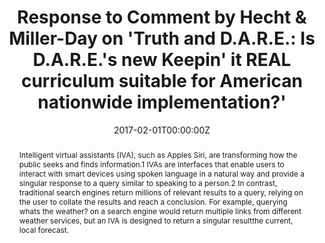 ---
title: "Response to Comment by Hecht & Miller-Day on 'Truth and D.A.R.E.: Is D.A.R.E.'s new Keepin' it REAL curriculum suitable for American nationwide implementation?'"

authors:
- "admin"
- "A. Thomas McLellan"
date: "2017-02-01T00:00:00Z"
altemetric_id: 
doi: "10.1080/09687637.2017.1288681"
venue: "Drugs: Education, Prevention and Policy"
publishDate: "2017-01-01T00:00:00Z"
publication_types: ["2"]
abstract: "Intelligent virtual assistants (IVA), such as Apples Siri, are transforming how the public seeks and finds information.1 IVAs are interfaces that enable users to interact with smart devices using spoken language in a natural way and provide a singular response to a query similar to speaking to a person.2 In contrast, traditional search engines return millions of relevant results to a query, relying on the user to collate the results and reach a conclusion. For example, querying whats the weather? on a search engine would return multiple links from different weather services, but an IVA is designed to return a singular resultthe current, local forecast."
summary: "Caputi, T. L., & McLellan, A. T. (2017). Response to Comment by Hecht & Miller-Day on 'Truth and D.A.R.E.: Is D.A.R.E.'s new Keepin' it REAL curriculum suitable for American nationwide implementation?' Drugs: Education, Prevention and Policy, 24(2), 226'226. doi:10.1080/09687637.2017.1288681"
tags: 
featured: false
links:
- name: Paper Link
  url: "https://www.tandfonline.com/doi/full/10.1080/09687637.2017.1288681"
url_pdf: "/files/DEPP-2017.pdf"
image:
  focal_point: ""
  preview_only: false
---